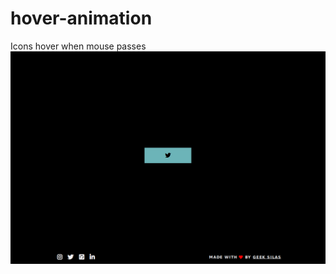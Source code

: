 # hover-animation
Icons hover when mouse passes
![Screenshot](https://github.com/Silas-Asamoah/hover-animation/blob/master/Screenshot%20from%202018-11-21%2004-35-32.png)
